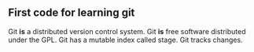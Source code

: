 ## First code for learning git
Git **is** a distributed version control system.
Git **is** free software distributed under the GPL.
Git has a mutable index called stage.
Git tracks changes.
